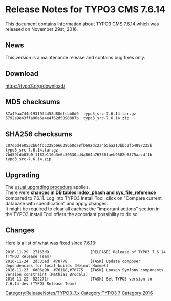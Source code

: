 Release Notes for TYPO3 CMS 7.6.14
==================================

This document contains information about TYPO3 CMS 7.6.14 which was
released on November 29st, 2016.

News
----

This version is a maintenance release and contains bug fixes only.

Download
--------

<https://typo3.org/download/>

MD5 checksums
-------------

    87a49aa744e19319f4458d88dfcbb0d9  typo3_src-7.6.14.tar.gz
    5792a9e43ffa96e6a4e4f62d5890887b  typo3_src-7.6.14.zip

SHA256 checksums
----------------

    c07d6d4e0532b64fdc228b666396b0da8fb692dc2a4b5ba213bbc2fb4897235b  typo3_src-7.6.14.tar.gz
    7bd59fdb83b0f1187e110a3e6c30530ad4a864a76730faeb9582e6375aacdf1b  typo3_src-7.6.14.zip

Upgrading
---------

The [usual upgrading
procedure](https://docs.typo3.org/typo3cms/InstallationGuide/) applies.\
There were **changes in DB tables index\_phash and
sys\_file\_reference** compared to 7.6.11. Log into TYPO3 Install Tool,
click on “Compare current database with specification” and apply
changes.\
It might be required to clear all caches; the “important actions”
section in the TYPO3 Install Tool offers the accordant possibility to do
so.

Changes
-------

Here is a list of what was fixed since
[7.6.13](TYPO3_CMS_7.6.13 "wikilink"):

    2016-11-29  27163d9                  [RELEASE] Release of TYPO3 7.6.14 (TYPO3 Release Team)
    2016-11-24  2d333ed  #78778          [TASK] Update composer dependencies for local builds (Helmut Hummel)
    2016-11-23  6d06a9b  #76118,#78775   [TASK] Loosen Symfony components version constraint (Mathias Brodala)
    2016-11-22  522271f                  [TASK] Set TYPO3 version to 7.6.14-dev (TYPO3 Release Team)

<Category:ReleaseNotes/TYPO3_7.x> [Category:TYPO3
7](Category:TYPO3_7 "wikilink") <Category:2016>
